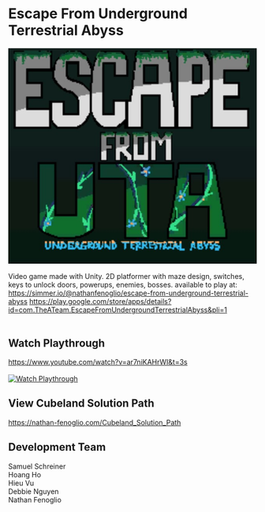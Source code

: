 # Escape From Underground Terrestrial Abyss <br/>
![alt text](https://github.com/nathanfenoglio/Escape-From-Underground-Terrestrial-Abyss/blob/master/images/Title_Screen_Screenshot.jpg)

Video game made with Unity. 2D platformer with maze design, switches, keys to unlock doors, powerups, enemies, bosses. available to play at: <br/>
https://simmer.io/@nathanfenoglio/escape-from-underground-terrestrial-abyss https://play.google.com/store/apps/details?id=com.TheATeam.EscapeFromUndergroundTerrestrialAbyss&pli=1<br/>
<br/>

## Watch Playthrough <br/>
https://www.youtube.com/watch?v=ar7niKAHrWI&t=3s
<br/><br/>
[![Watch Playthrough](https://img.youtube.com/vi/ar7niKAHrWI/maxresdefault.jpg)](https://www.youtube.com/watch?v=ar7niKAHrWI)

## View Cubeland Solution Path <br/>
https://nathan-fenoglio.com/Cubeland_Solution_Path

## Development Team <br/>
Samuel Schreiner <br/>
Hoang Ho <br/>
Hieu Vu <br/>
Debbie Nguyen <br/>
Nathan Fenoglio <br/>
